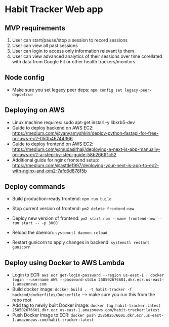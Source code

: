 # Habit Tracker Web app
## MVP requirements
1. User can start/pause/stop a session to record sessions
2. User can view all past sessions
3. User can login to access only information relevant to them
4. User can view advanced analytics of their sessions over time corellated with data from Google Fit or other health trackers/monitors

## Node config
- Make sure you set legacy peer deps: `npm config set legacy-peer-deps=true`

## Deploying on AWS
- Linux machine requires: sudo apt-get install -y libkrb5-dev
- Guide to deploy backend on AWS EC2: https://medium.com/@vanyamyshkin/deploy-python-fastapi-for-free-on-aws-ec2-050b46744366
- Guide to deploy frontend on AWS EC2: https://medium.com/@mudasirhaji/deploying-a-next-js-app-manually-on-aws-ec2-a-step-by-step-guide-58b266ff1c52
- Additional guide for nginx frontend setup: https://medium.com/@asttle1997/deploying-your-next-js-app-to-ec2-with-nginx-and-pm2-7afc6d878f5b

## Deploy commands
- Build production-ready frontend: `npm run build`
- Stop current version of frontend: `pm2 delete frontend-new`
- Deploy new version of frontend: `pm2 start npm --name frontend-new -- run start -- -p 3000`

- Reload the daemon: `systemctl daemon-reload`
- Restart gunicorn to apply changes in backend: `systemctl restart gunicorn`

## Deploy using Docker to AWS Lambda
- Login to ECR: `aws ecr get-login-password --region us-east-1 | docker login --username AWS --password-stdin 258502676601.dkr.ecr.us-east-1.amazonaws.com`
- Build docker image: `docker build . -t habit-tracker -f backend/dockerfiles/Dockerfile` --> make sure you run this from the repo root
- Add tag to newly built Docker image: `docker tag habit-tracker:latest 258502676601.dkr.ecr.us-east-1.amazonaws.com/habit-tracker:latest`
- Push Docker image to ECR: `docker push 258502676601.dkr.ecr.us-east-1.amazonaws.com/habit-tracker:latest `

